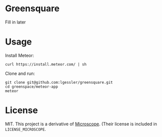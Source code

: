 # Greensquare

Fill in later

# Usage

Install Meteor:

    curl https://install.meteor.com/ | sh

Clone and run:

    git clone git@github.com:lgessler/greensquare.git
    cd greenspace/meteor-app
    meteor

# License

MIT. This project is a derivative of
[Microscope](https://github.com/DiscoverMeteor/Microscope). (Their license is
included in `LICENSE_MICROSCOPE`.
